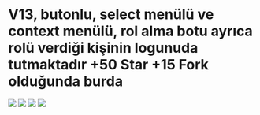 <h1>V13, butonlu, select menülü ve context menülü, rol alma botu ayrıca rolü verdiği kişinin logunuda tutmaktadır +50 Star +15 Fork olduğunda burda</h1>
<img src="https://media.discordapp.net/attachments/926461714134884362/926821549208637440/unknown.png">
<img src="https://media.discordapp.net/attachments/925065954659016707/926799529469149204/unknown.png">
<img src="https://media.discordapp.net/attachments/925065954659016707/926461959572975625/unknown.png">
<img src="https://media.discordapp.net/attachments/925065954659016707/926798934465216573/unknown.png">
